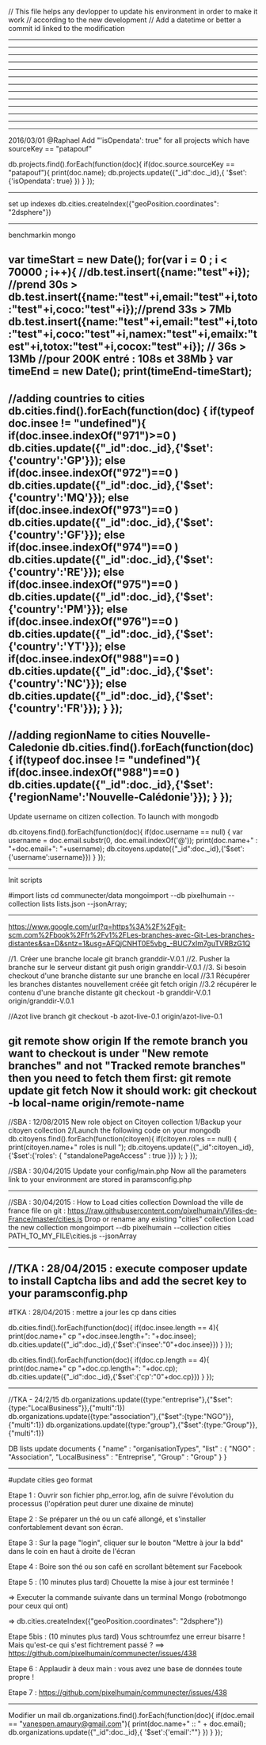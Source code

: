 
// This file helps any devlopper to update his environment in order to make it work
// according to the new development
// Add a datetime or better a commit id linked to the modification

----------------------------------------------------
----------------------------------------------------
----------------------------------------------------
----------------------------------------------------
----------------------------------------------------
----------------------------------------------------
----------------------------------------------------
----------------------------------------------------
----------------------------------------------------
----------------------------------------------------
----------------------------------------------------
----------------------------------------------------
----------------------------------------------------
2016/03/01
@Raphael
Add "'isOpendata': true" for all projects which have sourceKey == "patapouf"

db.projects.find().forEach(function(doc){ 
    if(doc.source.sourceKey == "patapouf"){ 
        print(doc.name); 
        db.projects.update({"_id":doc._id},{
            '$set':{'isOpendata': true}
        }) 
    } 
});



----------------------------------------------------
set up indexes 
db.cities.createIndex({"geoPosition.coordinates": "2dsphere"})

----------------------------------------------------
benchmarkin mongo 

var timeStart = new Date();
for(var i = 0 ; i < 70000 ; i++){
    //db.test.insert({name:"test"+i}); //prend 30s > 
    db.test.insert({name:"test"+i,email:"test"+i,toto:"test"+i,coco:"test"+i});//prend 33s  > 7Mb
    db.test.insert({name:"test"+i,email:"test"+i,toto:"test"+i,coco:"test"+i,namex:"test"+i,emailx:"test"+i,totox:"test"+i,cocox:"test"+i});   // 36s > 13Mb
    //pour 200K entré : 108s et 38Mb
}
var timeEnd = new Date();
print(timeEnd-timeStart);
----------------------------------------------------
//adding countries to cities
db.cities.find().forEach(function(doc)
{
  if(typeof doc.insee != "undefined"){
    if(doc.insee.indexOf("971")>=0 )
        db.cities.update({"_id":doc._id},{'$set':{'country':'GP'}});
    else if(doc.insee.indexOf("972")==0 )
        db.cities.update({"_id":doc._id},{'$set':{'country':'MQ'}});
    else if(doc.insee.indexOf("973")==0 )
        db.cities.update({"_id":doc._id},{'$set':{'country':'GF'}});
    else if(doc.insee.indexOf("974")==0 )
        db.cities.update({"_id":doc._id},{'$set':{'country':'RE'}});
    else if(doc.insee.indexOf("975")==0 )
        db.cities.update({"_id":doc._id},{'$set':{'country':'PM'}});
    else if(doc.insee.indexOf("976")==0 )
        db.cities.update({"_id":doc._id},{'$set':{'country':'YT'}});
    else if(doc.insee.indexOf("988")==0 )
        db.cities.update({"_id":doc._id},{'$set':{'country':'NC'}});
    else
        db.cities.update({"_id":doc._id},{'$set':{'country':'FR'}});
  }
});
----------------------------------------------------
//adding regionName to cities Nouvelle-Caledonie
db.cities.find().forEach(function(doc)
{
    if(typeof doc.insee != "undefined"){
        if(doc.insee.indexOf("988")==0 )
            db.cities.update({"_id":doc._id},{'$set':{'regionName':'Nouvelle-Calédonie'}});
    }
});
----------------------------------------------------
Update username on citizen collection.
To launch with mongodb

db.citoyens.find().forEach(function(doc){
    if(doc.username == null) { 
        var username = doc.email.substr(0, doc.email.indexOf('@'));
        print(doc.name+" :  "+doc.email+": "+username);
        db.citoyens.update({"_id":doc._id},{'$set':{'username':username}})
    }
});

----------------------------------------------------
Init scripts

#import lists 
cd communecter/data
mongoimport --db pixelhumain --collection lists lists.json --jsonArray;

----------------------------------------------------
https://www.google.com/url?q=https%3A%2F%2Fgit-scm.com%2Fbook%2Ffr%2Fv1%2FLes-branches-avec-Git-Les-branches-distantes&sa=D&sntz=1&usg=AFQjCNHT0E5vbg_-BUC7xIm7guTVRBzG1Q

//1. Créer une branche locale
git branch granddir-V.0.1
//2. Pusher la branche sur le serveur distant
git push origin granddir-V.0.1
//3. Si besoin checkout d'une branche distante sur une branche en local 
//3.1 Récupérer les branches distantes nouvellement créée
git fetch origin
//3.2 récupérer le contenu d'une branche distante
git checkout -b granddir-V.0.1 origin/granddir-V.0.1


//Azot live branch
git checkout -b azot-live-0.1 origin/azot-live-0.1


git remote show origin
If the remote branch you want to checkout is under "New remote branches" and not "Tracked remote branches" then you need to fetch them first:
git remote update
git fetch
Now it should work:
git checkout -b local-name origin/remote-name
----------------------------------------------------

//SBA : 12/08/2015
New role object on Citoyen collection
1/Backup your citoyen collection
2/Launch the following code on your mongodb 
db.citoyens.find().forEach(function(citoyen){
    if(citoyen.roles == null) { 
        print(citoyen.name+" roles is null ");
        db.citoyens.update({"_id":citoyen._id}, 
                    {'$set':{'roles': { 
                        "standalonePageAccess" : true
                    }}}
        );
    }
});

//SBA : 30/04/2015
Update your config/main.php
Now all the parameters link to your environment are stored in paramsconfig.php

----------------------------------------------------

//SBA : 30/04/2015 :
How to Load cities collection
Download the ville de france file on git : https://raw.githubusercontent.com/pixelhumain/Villes-de-France/master/cities.js
Drop or rename any existing "cities" collection
Load the new collection
mongoimport --db pixelhumain --collection cities PATH_TO_MY_FILE\cities.js --jsonArray

----------------------------------------------------
//TKA : 28/04/2015  : 
execute composer update to install Captcha libs
and add the secret key to your paramsconfig.php
----------------------------------------------------
#TKA : 28/04/2015  : mettre a jour les cp dans cities

db.cities.find().forEach(function(doc){
    if(doc.insee.length == 4){ 
        print(doc.name+" cp "+doc.insee.length+": "+doc.insee);
        db.cities.update({"_id":doc._id},{'$set':{'insee':"0"+doc.insee}})
    }
});

db.cities.find().forEach(function(doc){
    if(doc.cp.length == 4){ 
        print(doc.name+" cp "+doc.cp.length+": "+doc.cp);
        db.cities.update({"_id":doc._id},{'$set':{'cp':"0"+doc.cp}})
    }
});

----------------------------------------------------
//TKA - 24/2/15
db.organizations.update({type:"entreprise"},{"$set":{type:"LocalBusiness"}},{"multi":1})
db.organizations.update({type:"association"},{"$set":{type:"NGO"}},{"multi":1})
db.organizations.update({type:"group"},{"$set":{type:"Group"}},{"multi":1})

DB lists update documents
{
    "name" : "organisationTypes",
    "list" : {
        "NGO" : "Association",
        "LocalBusiness" : "Entreprise",
        "Group" : "Group"
    }
}

----------------------------------------------------

#update cities geo format

Etape 1 : Ouvrir son fichier php_error.log, afin de suivre l'évolution du processus (l'opération peut durer une dixaine de minute)

Etape 2 : Se préparer un thé ou un café allongé, et s'installer confortablement devant son écran.

Etape 3 : Sur la page "login", cliquer sur le bouton "Mettre à jour la bdd" dans le coin en haut à droite de l'écran

Etape 4 : Boire son thé ou son café en scrollant bêtement sur Facebook

Etape 5 : (10 minutes plus tard) Chouette la mise à jour est terminée !

=> Executer la commande suivante dans un terminal Mongo (robotmongo pour ceux qui ont)

=> db.cities.createIndex({"geoPosition.coordinates": "2dsphere"})

Etape 5bis : (10 minutes plus tard) Vous schtroumfez une erreur bisarre ! Mais qu'est-ce qui s'est fichtrement passé ?
==> https://github.com/pixelhumain/communecter/issues/438

Etape 6 : Applaudir à deux main : vous avez une base de données toute propre !

Etape 7 : https://github.com/pixelhumain/communecter/issues/438

---------------------------------------------------

Modifier un mail
db.organizations.find().forEach(function(doc){ 
    if(doc.email == "vanespen.amaury@gmail.com"){ 
        print(doc.name+" :: " + doc.email); 
        db.organizations.update({"_id":doc._id},{
            '$set':{'email':""}
        }) 
    } 
});
